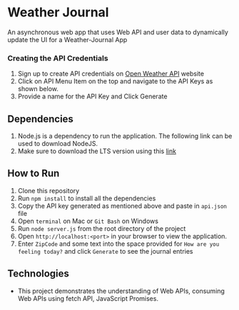 # Weather Journal
An asynchronous web app that uses Web API and user data to dynamically update the UI for a Weather-Journal App

### Creating the API Credentials
1. Sign up to create API credentials on [Open Weather API](https://openweathermap.org/api) website
2. Click on API Menu Item on the top and navigate to the API Keys as shown below.
3. Provide a name for the API Key and Click Generate

## Dependencies
1. Node.js is a dependency to run the application. The following link can be used to download NodeJS.
2. Make sure to download the LTS version using this [link](https://nodejs.org/en/download/)

## How to Run
1. Clone this repository
2. Run `npm install` to install all the dependencies
3. Copy the API key generated as mentioned above and paste in `api.json` file
4. Open `terminal` on Mac or `Git Bash` on Windows
5. Run `node server.js` from the root directory of the project
6. Open `http://localhost:<port>` in your browser to view the application.
7. Enter `ZipCode` and some text into the space provided for `How are you feeling today?` and click `Generate` to see the journal entries

## Technologies
- This project demonstrates the understanding of Web APIs, consuming Web APIs using fetch API, JavaScript Promises.
